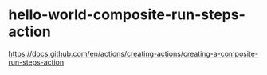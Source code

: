 # hello-world-composite-run-steps-action
https://docs.github.com/en/actions/creating-actions/creating-a-composite-run-steps-action
